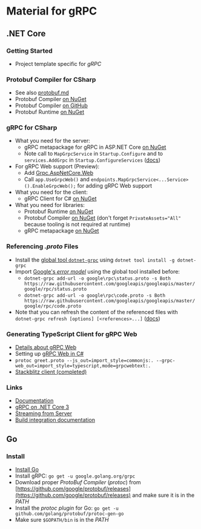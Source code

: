 # Material for gRPC

## .NET Core

### Getting Started

* Project template specific for *gRPC*

### Protobuf Compiler for CSharp

* See also [protobuf.md](protobuf.md)
* Protobuf Compiler [on NuGet](https://www.nuget.org/packages/Grpc.Tools/)
* Protobuf Compiler [on GitHub](https://github.com/grpc/grpc)
* Protobuf Runtime [on NuGet](https://www.nuget.org/packages/Google.Protobuf/)

### gRPC for CSharp

* What you need for the server:
  * gRPC metapackage for gRPC in ASP.NET Core [on NuGet](https://www.nuget.org/packages/Grpc.AspNetCore)
  * Note call to `MapGrpcService` in `Startup.Configure` and to `services.AddGrpc` in `Startup.ConfigureServices` ([docs](https://docs.microsoft.com/en-us/aspnet/core/grpc/aspnetcore#add-grpc-services-to-an-aspnet-core-app))
* For gRPC Web support (Preview):
  * Add [Grpc.AspNetCore.Web](https://www.nuget.org/packages/Grpc.AspNetCore.Web)
  * Call `app.UseGrpcWeb()` and `endpoints.MapGrpcService<...Service>().EnableGrpcWeb();` for adding gRPC Web support
* What you need for the client:
  * gRPC Client for C# [on NuGet](https://www.nuget.org/packages/Grpc.Net.Client)
* What you need for libraries:
  * Protobuf Runtime [on NuGet](https://www.nuget.org/packages/Google.Protobuf/)
  * Protobuf Compiler [on NuGet](https://www.nuget.org/packages/Grpc.Tools/) (don't forget `PrivateAssets="All"` because tooling is not required at runtime)
  * gRPC metapackage [on NuGet](https://www.nuget.org/packages/Grpc/)

### Referencing *.proto* Files

* Install the [global tool `dotnet-grpc`](https://docs.microsoft.com/en-us/aspnet/core/grpc/dotnet-grpc) using `dotnet tool install -g dotnet-grpc`
* Import [Google's *error model*](https://cloud.google.com/apis/design/errors#error_model) using the global tool installed before:
  * `dotnet-grpc add-url -o google\rpc\status.proto -s Both https://raw.githubusercontent.com/googleapis/googleapis/master/google/rpc/status.proto`
  * `dotnet-grpc add-url -o google\rpc\code.proto -s Both https://raw.githubusercontent.com/googleapis/googleapis/master/google/rpc/code.proto`
* Note that you can refresh the content of the referenced files with `dotnet-grpc refresh [options] [<references>...]` ([docs](https://docs.microsoft.com/en-us/aspnet/core/grpc/dotnet-grpc#refresh))

### Generating TypeScript Client for gRPC Web

* [Details about gRPC Web](https://github.com/grpc/grpc-web)
* Setting up [gRPC Web in C#](https://docs.microsoft.com/en-us/aspnet/core/grpc/browser?view=aspnetcore-3.1)
* `protoc greet.proto --js_out=import_style=commonjs:. --grpc-web_out=import_style=typescript,mode=grpcwebtext:.`
* [Stackblitz client (completed)](https://stackblitz.com/edit/angular-a9wisf)

### Links

* [Documentation](https://docs.microsoft.com/en-us/aspnet/core/grpc/basics?view=aspnetcore-3.0#generated-c-assets)
* [gRPC on .NET Core 3](https://github.com/grpc/grpc-dotnet)
* [Streaming from Server](https://docs.microsoft.com/en-us/aspnet/core/grpc/client#server-streaming-call)
* [Build integration documentation](https://github.com/grpc/grpc/blob/master/src/csharp/BUILD-INTEGRATION.md)

## Go

### Install

* [Install Go](https://golang.org/doc/install)
* Install gRPC: `go get -u google.golang.org/grpc`
* Download proper *ProtoBuf Compiler* (*protoc*) from [https://github.com/google/protobuf/releases](https://github.com/google/protobuf/releases) and make sure it is in the *PATH*
* Install the *protoc plugin* for Go: `go get -u github.com/golang/protobuf/protoc-gen-go`
* Make sure `$GOPATH/bin` is in the *PATH*
